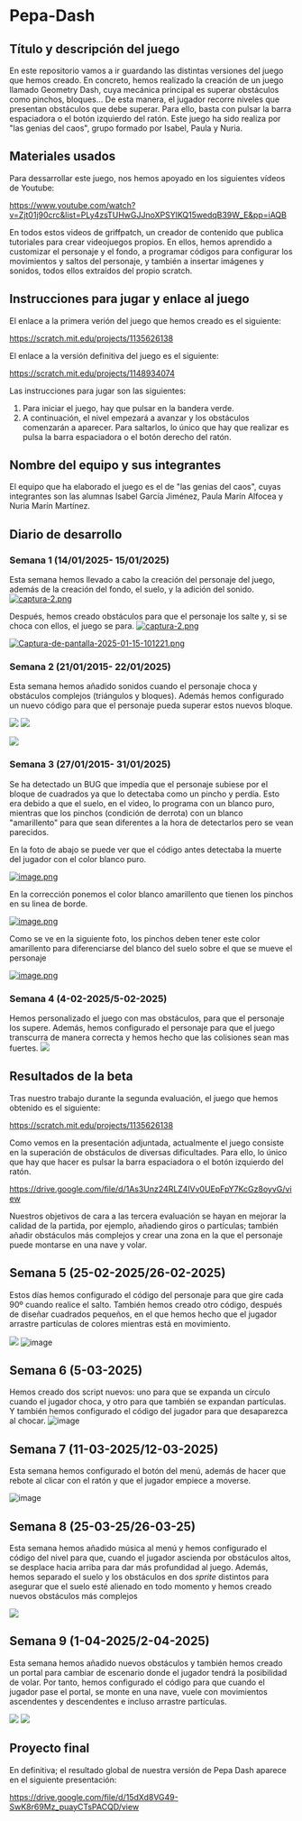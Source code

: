 
# Pepa-Dash
 

## Título y descripción del juego  
En este repositorio vamos a ir guardando las distintas versiones del juego que hemos creado. En concreto, hemos realizado la creación de un juego llamado Geometry Dash, cuya mecánica principal es superar obstáculos como pinchos, bloques...  De esta manera, el jugador recorre niveles que presentan obstáculos que debe superar. Para ello, basta con pulsar la barra espaciadora o el botón izquierdo del ratón.
Este juego ha sido realiza por "las genias del caos", grupo formado por Isabel, Paula y Nuria. 

## Materiales usados 

Para dessarrollar este juego, nos hemos apoyado en los siguientes vídeos de Youtube:

https://www.youtube.com/watch?v=Zjt01j90crc&list=PLy4zsTUHwGJJnoXPSYlKQ15wedqB39W_E&pp=iAQB 

En todos estos videos de griffpatch, un creador de contenido que publica tutoriales para crear videojuegos propios. En ellos, hemos aprendido a customizar el personaje y el fondo, a programar códigos para configurar los movimientos y saltos del personaje, y también a insertar imágenes y sonidos, todos ellos extraídos del propio scratch. 

## Instrucciones para jugar y enlace al juego  
El enlace a la primera verión del juego que hemos creado es el siguiente:

https://scratch.mit.edu/projects/1135626138

El enlace a la versión definitiva del juego es el siguiente: 

https://scratch.mit.edu/projects/1148934074

Las instrucciones para jugar son las siguientes: 
1. Para iniciar el juego, hay que pulsar en la bandera verde. 
2. A continuación, el nivel empezará a avanzar y los obstáculos comenzarán a aparecer. Para saltarlos, lo único que hay que realizar es pulsa la barra espaciadora o el botón derecho del ratón.

## Nombre del equipo y sus integrantes 

 El equipo que ha elaborado el juego es el de "las genias del caos", cuyas integrantes son las alumnas Isabel García Jiménez, Paula Marín Alfocea y Nuria Marín Martínez. 

## Diario de desarrollo 

 
 ### Semana 1 (14/01/2025- 15/01/2025)
Esta semana hemos llevado a cabo la creación del personaje del juego, además de la creación del fondo, el suelo, y la adición del sonido.  
[![captura-2.png](https://i.postimg.cc/pL5LBPWt/captura-2.png)](https://postimg.cc/xXYQfDNs)

Después, hemos creado obstáculos para que el personaje los salte y, si se choca con ellos, el juego se para.
[![captura-2.png](https://i.postimg.cc/pL5LBPWt/captura-2.png)](https://postimg.cc/xXYQfDNs)

[![Captura-de-pantalla-2025-01-15-101221.png](https://i.postimg.cc/k5c3QHbm/Captura-de-pantalla-2025-01-15-101221.png)](https://postimg.cc/f3JrZBC2) 

###  Semana 2 (21/01/2015- 22/01/2025)

Esta semana hemos añadido sonidos cuando el personaje choca y obstáculos complejos (triángulos y bloques). Además hemos configurado un nuevo código para que el  personaje pueda superar estos nuevos bloque.

![](https://i.postimg.cc/8cgP8C4r/Captura-de-pantalla-2025-01-21-142007.png)
![](https://i.postimg.cc/52K44gpJ/Captura-de-pantalla-2025-01-21-142229.png)

![](https://i.postimg.cc/XvZVp5DC/Captura-de-pantalla-2025-01-22-101513.png)

### Semana 3 (27/01/2015- 31/01/2025)


Se ha detectado un BUG que impedía que el personaje subiese por el bloque de cuadrados ya que lo detectaba como un pincho y perdía. Esto era debido a que el suelo, en el video, lo programa con un blanco puro, mientras que los pinchos (condición de derrota) con un blanco "amarillento" para que sean diferentes a la hora de detectarlos pero se vean parecidos.

En la foto de abajo se puede ver que el código antes detectaba la muerte del jugador con el color blanco puro.

[![image.png](https://i.postimg.cc/Nfg74XLr/image.png)](https://postimg.cc/s1NhfvYV)


En la corrección ponemos el color blanco amarillento que tienen los pinchos en su linea de borde.

[![image.png](https://i.postimg.cc/5NwTHLTY/image.png)](https://postimg.cc/0bycFM8P)

Como se ve en la siguiente foto, los pinchos deben tener este color amarillento para diferenciarse del blanco del suelo sobre el que se mueve el personaje

[![image.png](https://i.postimg.cc/QxHVhNyy/image.png)](https://postimg.cc/7frqN4D3)

### Semana 4 (4-02-2025/5-02-2025)
Hemos personalizado el juego con mas obstáculos, para que el personaje los supere. Además, hemos configurado el personaje para que el juego transcurra de manera correcta y hemos hecho que las colisiones sean mas fuertes.
![](https://i.postimg.cc/4NNpVFZc/Captura-de-pantalla-2025-02-05-101703.png) 

 
## Resultados de la beta

Tras nuestro trabajo durante la segunda evaluación, el juego que hemos obtenido es el siguiente: 


https://scratch.mit.edu/projects/1135626138 

Como vemos en la presentación adjuntada, actualmente el juego consiste en la superación de obstáculos de diversas dificultades. Para ello, lo único que hay que hacer  es pulsar la barra espaciadora o el botón izquierdo del ratón.

https://drive.google.com/file/d/1As3Unz24RLZ4lVv0UEpFpY7KcGz8oyvG/view

 Nuestros objetivos de cara a las tercera evaluación se hayan en mejorar la calidad de la partida, por ejemplo, añadiendo giros o partículas; también añadir obstáculos más complejos y crear una zona en la que el personaje puede montarse en una nave y volar.


## Semana 5 (25-02-2025/26-02-2025)

Estos días hemos configurado el código del personaje para que gire cada 90º cuando realice el salto. También hemos creado otro código, después de diseñar cuadrados pequeños, en el que hemos hecho que el jugador arrastre partículas de colores mientras está en movimiento.

![](https://i.postimg.cc/jdZ7fXjT/Captura-de-pantalla-2-2025-02-26-101603.png)
![image](https://github.com/user-attachments/assets/ff050747-a4e6-479e-9bb1-ec29b72646d9)

## Semana 6 (5-03-2025)

Hemos creado dos script nuevos: uno para que se expanda un círculo cuando el jugador choca, y otro para que también se expandan partículas. Y también hemos configurado el código del jugador para que desaparezca al chocar.
![image](https://github.com/user-attachments/assets/cb5a4799-35c6-46df-a0c5-9e3914b80adb)

## Semana 7 (11-03-2025/12-03-2025)
Esta semana hemos configurado el botón del menú, además de hacer que rebote al clicar con el ratón y que el jugador empiece a moverse.

![image](https://github.com/user-attachments/assets/c173ddbe-b62e-4d9d-aa44-a2465a921898)

## Semana 8 (25-03-25/26-03-25)
Esta semana hemos añadido música al menú y hemos configurado el código del nivel para que, cuando el jugador ascienda por obstáculos altos, se desplace hacia arriba para dar más profundidad al juego. Además, hemos separado el suelo y los obstáculos en dos *sprite* distintos para asegurar que el suelo esté alienado en todo momento y hemos creado nuevos obstáculos más complejos

![](https://i.postimg.cc/651h3383/Captura-de-pantalla-2025-03-26-101206.png)

## Semana 9 (1-04-2025/2-04-2025)

Esta semana hemos añadido nuevos obstáculos y también hemos creado un portal para cambiar de escenario donde el jugador tendrá la posibilidad de volar. Por tanto, hemos configurado el código para que cuando el jugador pase el portal, se monte en una nave, vuele con movimientos ascendentes y descendentes e incluso arrastre partículas.

![](https://i.postimg.cc/6QbtMZnD/Captura-de-pantalla-2025-04-01-142531.png)
![](https://i.postimg.cc/q7h5d69f/Captura-de-pantalla2-2025-04-01-142608.png)
 
## Proyecto final
 En definitiva; el resultado global de nuestra versión de Pepa Dash aparece en el siguiente presentación:
 
 https://drive.google.com/file/d/15dXd8VG49-SwK8r69Mz_puayCTsPACQD/view 

 
 




